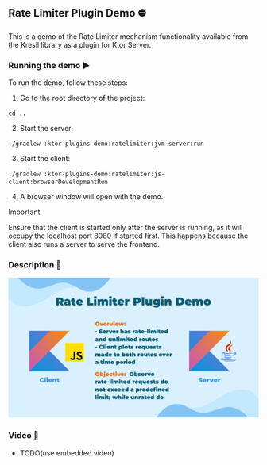 ## Rate Limiter Plugin Demo ⛔

This is a demo of the Rate Limiter mechanism functionality
available from the Kresil library as a plugin for Ktor Server.

### Running the demo ▶️

To run the demo, follow these steps:

1. Go to the root directory of the project:

```shell
cd ..
```

2. Start the server:

```shell
./gradlew :ktor-plugins-demo:ratelimiter:jvm-server:run
```

3. Start the client:

```shell
./gradlew :ktor-plugins-demo:ratelimiter:js-client:browserDevelopmentRun
```

4. A browser window will open with the demo.

> [!IMPORTANT]
> Ensure that the client is started only after the server is running, as it will occupy the localhost port 8080 if
> started first. This happens because the client also runs a server to serve the frontend.

### Description 📝

![Ktor Rate Limiter Plugin Demo](../../docs/images/ktor-plugin-demos/ktor-ratelimiter-plugin-demo.png)

### Video 🎥

- TODO(use embedded video)
